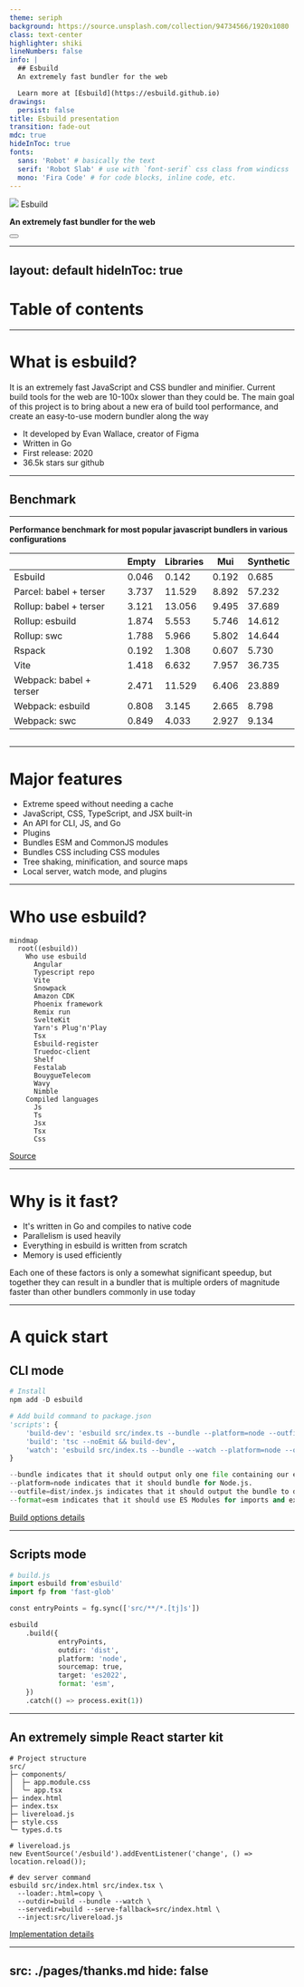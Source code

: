 ```yaml
---
theme: seriph
background: https://source.unsplash.com/collection/94734566/1920x1080
class: text-center
highlighter: shiki
lineNumbers: false
info: |
  ## Esbuild
  An extremely fast bundler for the web

  Learn more at [Esbuild](https://esbuild.github.io)
drawings:
  persist: false
title: Esbuild presentation
transition: fade-out
mdc: true
hideInToc: true
fonts:
  sans: 'Robot' # basically the text
  serif: 'Robot Slab' # use with `font-serif` css class from windicss
  mono: 'Fira Code' # for code blocks, inline code, etc.
---
```


<!-- --------------------------Cover page------------------------------ -->

<div class='text-5xl'>
<img src='images/esbuild-logo.svg' class='m-0 slidev-icon-btn' />
Esbuild
</div>

**An extremely fast bundler for the web**

<div class='abs-br m-6 flex gap-2'>
  <button @click='$slidev.nav.openInEditor()' title='Open in Editor' class='text-xl slidev-icon-btn opacity-50 !border-none !hover:text-white'>
    <carbon:edit />
  </button>
  <a href='https://github.com/evanw/esbuild' target='_blank' alt='GitHub' title='Open in GitHub'
    class='text-xl slidev-icon-btn opacity-50 !border-none !hover:text-white'>
    <carbon-logo-github />
  </a>
</div>

<!-- ------------------Start pages of slide here----------------------- -->
---
layout: default
hideInToc: true
---

# Table of contents

<Toc maxDepth='1'></Toc>

---

# What is esbuild?

It is an extremely fast JavaScript and CSS bundler and minifier. Current build tools for the web are 10-100x slower than they could be. The main goal of this project is to bring about a new era of build tool performance, and create an easy-to-use modern bundler along the way

- It developed by Evan Wallace, creator of Figma
- Written in Go
- First release: 2020
- 36.5k stars sur github

---

## Benchmark

<div grid='~ cols-2 gap-4'>
<div><Tweet id='1448714353386086405' scale='0.65' /></div>
<div><Tweet id='1459587741843394569' scale='0.595' /></div>
</div>

---

<div grid='~ cols-2 gap-4'>

<div>
<strong class='mb-10'>Performance benchmark for most popular javascript bundlers in various configurations</strong>

<div class='absolute left-0 top-20px scale-70'>

|                         | Empty | Libraries | Mui   | Synthetic |
| ----------------------- | ----- | --------- | ----- | --------- |
| Esbuild                 | 0.046 | 0.142     | 0.192 | 0.685     |
| Parcel: babel + terser  | 3.737 | 11.529    | 8.892 | 57.232    |
| Rollup: babel + terser  | 3.121 | 13.056    | 9.495 | 37.689    |
| Rollup: esbuild         | 1.874 | 5.553     | 5.746 | 14.612    |
| Rollup: swc             | 1.788 | 5.966     | 5.802 | 14.644    |
| Rspack                  | 0.192 | 1.308     | 0.607 | 5.730     |
| Vite                    | 1.418 | 6.632     | 7.957 | 36.735    |
| Webpack: babel + terser | 2.471 | 11.529    | 6.406 | 23.889    |
| Webpack: esbuild        | 0.808 | 3.145     | 2.665 | 8.798     |
| Webpack: swc            | 0.849 | 4.033     | 2.927 | 9.134     |

</div>

</div>

<div>
<img class='max-h-full m-auto mt-20' src='images/build-time.png' alt='' />
</div>

</div>

---

# Major features

- Extreme speed without needing a cache
- JavaScript, CSS, TypeScript, and JSX built-in
- An API for CLI, JS, and Go
- Plugins
- Bundles ESM and CommonJS modules
- Bundles CSS including CSS modules
- Tree shaking, minification, and source maps
- Local server, watch mode, and plugins

---

# Who use esbuild?

```mermaid
mindmap
  root((esbuild))
    Who use esbuild
      Angular
      Typescript repo
      Vite
      Snowpack
      Amazon CDK
      Phoenix framework
      Remix run
      SvelteKit
      Yarn's Plug'n'Play
      Tsx
      Esbuild-register
      Truedoc-client
      Shelf
      Festalab
      BouygueTelecom
      Wavy
      Nimble
    Compiled languages
      Js
      Ts
      Jsx
      Tsx
      Css
```

[Source](https://stackshare.io/esbuild)

---

# Why is it fast?

- It's written in Go and compiles to native code
- Parallelism is used heavily
- Everything in esbuild is written from scratch
- Memory is used efficiently

<div class='pt-12'>
Each one of these factors is only a somewhat significant speedup,
but together they can result in a bundler that is multiple orders of magnitude faster than other bundlers commonly in use today
</div>

---

# A quick start

## CLI mode

```py {all|2|6|11-14|7|8|all}
# Install
npm add -D esbuild

# Add build command to package.json
'scripts': {
    'build-dev': 'esbuild src/index.ts --bundle --platform=node --outfile=dist/index.js --format=esm --target=es2022',
    'build': 'tsc --noEmit && build-dev',
    'watch': 'esbuild src/index.ts --bundle --watch --platform=node --outfile=dist/index.js --format=esm --target=es2022'
}

--bundle indicates that it should output only one file containing our entire bundle.
--platform=node indicates that it should bundle for Node.js.
--outfile=dist/index.js indicates that it should output the bundle to dist/index.js.
--format=esm indicates that it should use ES Modules for imports and exports.
```

[Build options details](https://esbuild.github.io/api/#build)

---

## Scripts mode

```py
# build.js
import esbuild from'esbuild'
import fp from 'fast-glob'

const entryPoints = fg.sync(['src/**/*.[tj]s'])

esbuild
    .build({
            entryPoints,
            outdir: 'dist',
            platform: 'node',
            sourcemap: true,
            target: 'es2022',
            format: 'esm',
    })
    .catch(() => process.exit(1))

```

---

## An extremely simple React starter kit

```py{all|2-10|13|16-20}
# Project structure
src/
├─ components/
│  ├─ app.module.css
│  ╰─ app.tsx
├─ index.html
├─ index.tsx
├─ livereload.js
├─ style.css
╰─ types.d.ts

# livereload.js
new EventSource('/esbuild').addEventListener('change', () => location.reload());

# dev server command
esbuild src/index.html src/index.tsx \
  --loader:.html=copy \
  --outdir=build --bundle --watch \
  --servedir=build --serve-fallback=src/index.html \
  --inject:src/livereload.js
```

[Implementation details](https://jakelazaroff.com/words/an-extremely-simple-react-starter-kit/)

---
src: ./pages/thanks.md
hide: false
---
